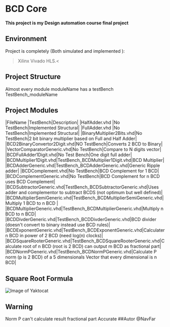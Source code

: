 #  BCD Core 
**This project is my Design automation course final project**
## Environment
Project is completely (Both simulated and implemented ):
> Xilinx Vivado HLS.<
## Project Structure
Almost every module moduleName has a testBench TestBench_moduleName 
## Project Modules
|FileName      |TestBench|Description|
|HalfAdder.vhd |No TestBench|Implemented Structural|
|FullAdder.vhd |No TestBench|Implemented Structural|
|BinaryMultiplier2Bits.vhd|No TestBench|2 bit binary multiplier based on Full and Half Adder|
|BCD2BinaryConvertor2Digit.vhd|NO TestBench|Converts 2 BCD to Binary|
|VectorComparatorGeneric.vhd|No TestBench|Compare to N digits vector|
|BCDFullAdder1Digit.vhd|No Test Bench|One digit full adder|
|BCDMultiplier1Digit.vhd|TestBench_BCDMultiplier1Digit.vhd|BCD Multiplier|
|BCDAdderGeneric.vhd|TestBench_BCDAdderGeneric.vhd|Generic Ripple adder|
|BCDComplement.vhd|No TestBench|BCD Complement for 1 BCD|
|BCDComplementGeneric.vhd|No TestBench|BCD Complement for n BCD uses BCD Complement|
|BCDSubtractorGeneric.vhd|TestBench_BCDSubtractorGeneric.vhd|Uses adder and complementor to subtract BCDS (not optimum but well defined)|
|BCDMultiplierSemiGeneric.vhd|TestBench_BCDMultiplierSemiGeneric.vhd|Multiply 1 BCD to n BCD |
|BCDMultiplierGeneric.vhd|TestBench_BCDMultiplierGeneric.vhd|Multiply n BCD to n BCD|
|BCDDivderGeneric.vhd|TestBench_BCDDivderGeneric.vhd|BCD divider (doesn't convert to binary instead use BCD rules)|
|BCDExponentGeneric.vhd|TestBench_BCDExponentGeneric.vhd|Calculater n BCD in power of 2 BCD (need log(n) clocks)|
|BCDSquareRooterGeneric.vhd|TestBench_BCDSquareRooterGeneric.vhd|Calculate root of n BCD (root is 2 BCD) can output m BCD as fractional part|
|BCDNormPGeneric.vhd|TestBench_BCDNormPGeneric.vhd|Calculate P norm (p is 2 BCD) of a 5 dimensionals Vector that every dimensional is  n BCD|
## Square Root Formula
![Image of Yaktocat](https://octodex.github.com/images/yaktocat.png)
## Warning
Norm P can't calculate result fractional part Accurate
##Autor
@NavFar

